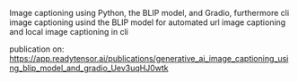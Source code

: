 Image captioning using Python, the BLIP model, and Gradio, furthermore cli image captioning usind the BLIP model for automated url image captioning and local image captioning in cli

publication on: https://app.readytensor.ai/publications/generative_ai_image_captioning_using_blip_model_and_gradio_Uev3uqHJ0wtk
